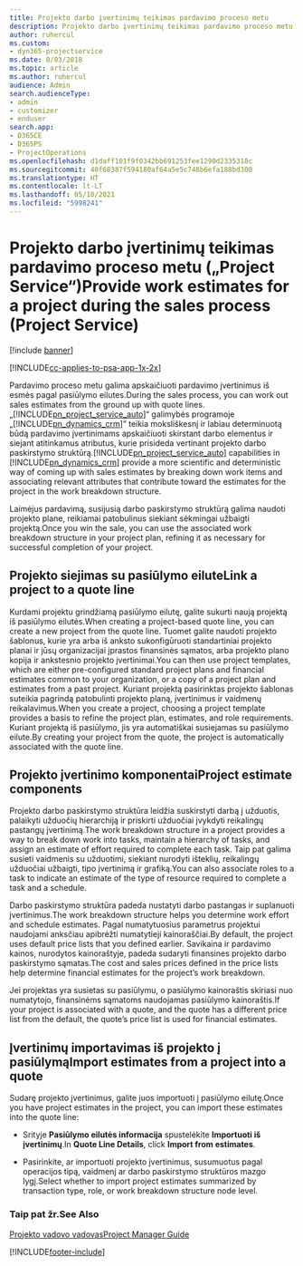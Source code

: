 ```yaml
---
title: Projekto darbo įvertinimų teikimas pardavimo proceso metu
description: Projekto darbo įvertinimų teikimas pardavimo proceso metu „Project Service“
author: ruhercul
ms.custom:
- dyn365-projectservice
ms.date: 8/03/2018
ms.topic: article
ms.author: ruhercul
audience: Admin
search.audienceType:
- admin
- customizer
- enduser
search.app:
- D365CE
- D365PS
- ProjectOperations
ms.openlocfilehash: d1daff101f9f0342bb691253fee1290d2335318c
ms.sourcegitcommit: 40f68387f594180af64a5e5c748b6efa188bd300
ms.translationtype: HT
ms.contentlocale: lt-LT
ms.lasthandoff: 05/10/2021
ms.locfileid: "5998241"
---
```

# <a name="provide-work-estimates-for-a-project-during-the-sales-process-project-service"></a><span data-ttu-id="81eb7-103">Projekto darbo įvertinimų teikimas pardavimo proceso metu („Project Service“)</span><span class="sxs-lookup"><span data-stu-id="81eb7-103">Provide work estimates for a project during the sales process (Project Service)</span></span>

[!include [banner](../includes/psa-now-project-operations.md)]

[!INCLUDE[cc-applies-to-psa-app-1x-2x](../includes/cc-applies-to-psa-app-1x-2x.md)]

<span data-ttu-id="81eb7-104">Pardavimo proceso metu galima apskaičiuoti pardavimo įvertinimus iš esmės pagal pasiūlymo eilutes.</span><span class="sxs-lookup"><span data-stu-id="81eb7-104">During the sales process, you can work out sales estimates from the ground up with quote lines.</span></span> <span data-ttu-id="81eb7-105">„[!INCLUDE[pn_project_service_auto](../includes/pn-project-service-auto.md)]“ galimybės programoje „[!INCLUDE[pn_dynamics_crm](../includes/pn-dynamics-crm.md)]” teikia moksliškesnį ir labiau determinuotą būdą pardavimo įvertinimams apskaičiuoti skirstant darbo elementus ir siejant atitinkamus atributus, kurie prisideda vertinant projekto darbo paskirstymo struktūrą.</span><span class="sxs-lookup"><span data-stu-id="81eb7-105">[!INCLUDE[pn_project_service_auto](../includes/pn-project-service-auto.md)] capabilities in [!INCLUDE[pn_dynamics_crm](../includes/pn-dynamics-crm.md)] provide a more scientific and deterministic way of coming up with sales estimates by breaking down work items and associating relevant attributes that contribute toward the estimates for the project in the work breakdown structure.</span></span>  
  
 <span data-ttu-id="81eb7-106">Laimėjus pardavimą, susijusią darbo paskirstymo struktūrą galima naudoti projekto plane, reikiamai patobulinus siekiant sėkmingai užbaigti projektą.</span><span class="sxs-lookup"><span data-stu-id="81eb7-106">Once you win the sale, you can use the associated work breakdown structure in your project plan, refining it as necessary for successful completion of your project.</span></span>  
  
## <a name="link-a-project-to-a-quote-line"></a><span data-ttu-id="81eb7-107">Projekto siejimas su pasiūlymo eilute</span><span class="sxs-lookup"><span data-stu-id="81eb7-107">Link a project to a quote line</span></span>  
 <span data-ttu-id="81eb7-108">Kurdami projektu grindžiamą pasiūlymo eilutę, galite sukurti naują projektą iš pasiūlymo eilutės.</span><span class="sxs-lookup"><span data-stu-id="81eb7-108">When creating a project-based quote line, you can create a new project from the quote line.</span></span> <span data-ttu-id="81eb7-109">Tuomet galite naudoti projekto šablonus, kurie yra arba iš anksto sukonfigūruoti standartiniai projekto planai ir jūsų organizacijai įprastos finansinės sąmatos, arba projekto plano kopija ir ankstesnio projekto įvertinimai.</span><span class="sxs-lookup"><span data-stu-id="81eb7-109">You can then use project templates, which are either pre-configured standard project plans and financial estimates common to your organization, or a copy of a project plan and estimates from a past project.</span></span> <span data-ttu-id="81eb7-110">Kuriant projektą pasirinktas projekto šablonas suteikia pagrindą patobulinti projekto planą, įvertinimus ir vaidmenų reikalavimus.</span><span class="sxs-lookup"><span data-stu-id="81eb7-110">When you create a project, choosing a project template provides a basis to refine the project plan, estimates, and role requirements.</span></span> <span data-ttu-id="81eb7-111">Kuriant projektą iš pasiūlymo, jis yra automatiškai susiejamas su pasiūlymo eilute.</span><span class="sxs-lookup"><span data-stu-id="81eb7-111">By creating your project from the quote, the project is automatically associated with the quote line.</span></span>  
  
## <a name="project-estimate-components"></a><span data-ttu-id="81eb7-112">Projekto įvertinimo komponentai</span><span class="sxs-lookup"><span data-stu-id="81eb7-112">Project estimate components</span></span>  
 <span data-ttu-id="81eb7-113">Projekto darbo paskirstymo struktūra leidžia suskirstyti darbą į užduotis, palaikyti užduočių hierarchiją ir priskirti užduočiai įvykdyti reikalingų pastangų įvertinimą.</span><span class="sxs-lookup"><span data-stu-id="81eb7-113">The work breakdown structure in a project provides a way to break down work into tasks, maintain a hierarchy of tasks, and assign an estimate of effort required to complete each task.</span></span> <span data-ttu-id="81eb7-114">Taip pat galima susieti vaidmenis su užduotimi, siekiant nurodyti išteklių, reikalingų užduočiai užbaigti, tipo įvertinimą ir grafiką.</span><span class="sxs-lookup"><span data-stu-id="81eb7-114">You can also associate roles to a task to indicate an estimate of the type of resource required to complete a task and a schedule.</span></span>  
  
 <span data-ttu-id="81eb7-115">Darbo paskirstymo struktūra padeda nustatyti darbo pastangas ir suplanuoti įvertinimus.</span><span class="sxs-lookup"><span data-stu-id="81eb7-115">The work breakdown structure helps you determine work effort and schedule estimates.</span></span> <span data-ttu-id="81eb7-116">Pagal numatytuosius parametrus projektui naudojami anksčiau apibrėžti numatytieji kainoraščiai.</span><span class="sxs-lookup"><span data-stu-id="81eb7-116">By default, the project uses default price lists that you defined earlier.</span></span> <span data-ttu-id="81eb7-117">Savikaina ir pardavimo kainos, nurodytos kainoraštyje, padeda sudaryti finansines projekto darbo paskirstymo sąmatas.</span><span class="sxs-lookup"><span data-stu-id="81eb7-117">The cost and sales prices defined in the price lists help determine financial estimates for the project’s work breakdown.</span></span>  
  
 <span data-ttu-id="81eb7-118">Jei projektas yra susietas su pasiūlymu, o pasiūlymo kainoraštis skiriasi nuo numatytojo, finansinėms sąmatoms naudojamas pasiūlymo kainoraštis.</span><span class="sxs-lookup"><span data-stu-id="81eb7-118">If your project is associated with a quote, and the quote has a different price list from the default, the quote’s price list is used for financial estimates.</span></span>  
  
## <a name="import-estimates-from-a-project-into-a-quote"></a><span data-ttu-id="81eb7-119">Įvertinimų importavimas iš projekto į pasiūlymą</span><span class="sxs-lookup"><span data-stu-id="81eb7-119">Import estimates from a project into a quote</span></span>  
 <span data-ttu-id="81eb7-120">Sudarę projekto įvertinimus, galite juos importuoti į pasiūlymo eilutę.</span><span class="sxs-lookup"><span data-stu-id="81eb7-120">Once you have project estimates in the project, you can import these estimates into the quote line:</span></span>  
  
-   <span data-ttu-id="81eb7-121">Srityje **Pasiūlymo eilutės informacija** spustelėkite **Importuoti iš įvertinimų**.</span><span class="sxs-lookup"><span data-stu-id="81eb7-121">In **Quote Line Details**, click **Import from estimates**.</span></span> 

-   <span data-ttu-id="81eb7-122">Pasirinkite, ar importuoti projekto įvertinimus, susumuotus pagal operacijos tipą, vaidmenį ar darbo paskirstymo struktūros mazgo lygį.</span><span class="sxs-lookup"><span data-stu-id="81eb7-122">Select whether to import project estimates summarized by transaction type, role, or work breakdown structure node level.</span></span>  
  
### <a name="see-also"></a><span data-ttu-id="81eb7-123">Taip pat žr.</span><span class="sxs-lookup"><span data-stu-id="81eb7-123">See Also</span></span>  
 [<span data-ttu-id="81eb7-124">Projekto vadovo vadovas</span><span class="sxs-lookup"><span data-stu-id="81eb7-124">Project Manager Guide</span></span>](../psa/project-manager-guide.md)


[!INCLUDE[footer-include](../includes/footer-banner.md)]